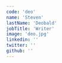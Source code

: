 ```yaml
---
code: 'deo'
name: 'Steven'
lastName: 'Deobald'
jobTitle: 'Writer'
image: 'deo.jpg'
linkedin: ''
twitter: ''
github: ''
---
```

